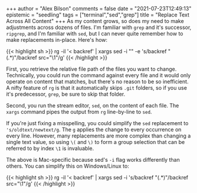 +++
author = "Alex Bilson"
comments = false
date = "2021-07-23T12:49:13"
epistemic = "seedling"
tags = ["terminal","sed","grep"]
title = "Replace Text Across All Content"
+++
As my content grows, so does my need to make adjustments across dozens of files. I'm familiar with `grep` and it's successor, `ripgrep`, and I'm familiar with `sed`, but I can never quite remember how to make replacements in-place. Here's how:

{{< highlight sh >}}
rg -il '< backref' | xargs sed -i "" -e 's/backref "\(.*\)"/backref src="\1"/g'
{{< /highlight >}}

First, you retrieve the relative file path of the files you want to change. Technically, you could run the command against every file and it would only operate on content that matches, but there's no reason to be so inefficient. A nifty feature of `rg` is that it automatically skips `.git` folders, so if you use it's predecessor, `grep`, be sure to skip that folder.

Second, you run the stream editor, `sed`, on the content of each file. The `xargs` command pipes the output from `rg` line-by-line to `sed`.

If you're just fixing a misspelling, you could simplify the `sed` replacement to `'s/oldtext/newtext/g`. The `g` applies the change to every occurrence on every line. However, many replacements are more complex than changing a single text value, so using `\(` and `\)` to form a group selection that can be referred to by index `\1` is invaluable.

The above is Mac-specific because sed's `-i` flag works differently than others. You can simplify this on Windows/Linux to:

{{< highlight sh >}}
rg -il '< backref' | xargs sed -i 's/backref "\(.*\)"/backref src="\1"/g'
{{< /highlight >}}
